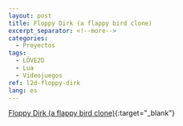 ```yaml
---
layout: post
title: Floppy Dirk (a flappy bird clone)
excerpt_separator: <!--more-->
categories:
  - Proyectos
tags:
  - LÖVE2D
  - Lua
  - Videojuegos
ref: l2d-floppy-dirk
lang: es
---
```


[Floppy Dirk (a flappy bird clone)](https://github.com/azarrias/l2d-floppy-dirk){:target="_blank"}
